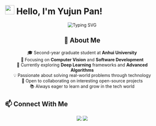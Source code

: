 # <img src="https://media.giphy.com/media/hvRJCLFzcasrR4ia7z/giphy.gif" width="30px"> Hello, I'm Yujun Pan!

<div align="center">
  <img src="https://readme-typing-svg.herokuapp.com?font=Fira+Code&pause=1000&color=6A5ACD&center=true&vCenter=true&width=435&lines=Graduate+Student+at+Anhui+University;Computer+Vision+Enthusiast;Software+Developer;Always+Learning+New+Things" alt="Typing SVG" />
</div>

<h2 align="center">💫 About Me</h2>

<p align="center">
  🎓 Second-year graduate student at <b>Anhui University</b><br>
  🔭 Focusing on <b>Computer Vision</b> and <b>Software Development</b><br>
  🌱 Currently exploring <b>Deep Learning</b> frameworks and <b>Advanced Algorithms</b><br>
  💡 Passionate about solving real-world problems through technology<br>
  🤝 Open to collaborating on interesting open-source projects<br>
  📚 Always eager to learn and grow in the tech world
</p>

## 📫 Connect With Me

<p align="center">
  <a href="mailto:wushixuan238@gamil.com"><img src="https://img.shields.io/badge/Email-D14836?style=for-the-badge&logo=gmail&logoColor=white"/></a>
  <a href="https://github.com/wushixuan238"><img src="https://img.shields.io/badge/GitHub-100000?style=for-the-badge&logo=github&logoColor=white"/></a>
<!--   <a href="https://linkedin.com/in/yourusername"><img src="https://img.shields.io/badge/LinkedIn-0077B5?style=for-the-badge&logo=linkedin&logoColor=white"/></a> -->
</p>
